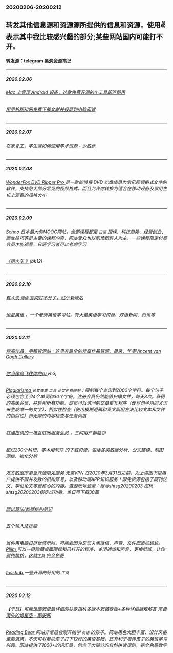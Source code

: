 ### 20200206-20200212
转发其他信息源和资源源所提供的信息和资源，使用✌表示其中我比较感兴趣的部分;某些网站国内可能打不开。
---
#### 转发源：telegram [黑洞资源笔记](https://t.me/tieliu)
---
##### 2020.02.06
###### [ Mac 上管理 Android 设备，这款免费开源的小工具即连即用 ](http://telegra.ph/%E5%9C%A8-Mac-%E4%B8%8A%E7%AE%A1%E7%90%86-Android-%E8%AE%BE%E5%A4%87%E8%BF%99%E6%AC%BE%E5%85%8D%E8%B4%B9%E5%BC%80%E6%BA%90%E7%9A%84%E5%B0%8F%E5%B7%A5%E5%85%B7%E5%8D%B3%E8%BF%9E%E5%8D%B3%E7%94%A8-02-06?r=99404104)
###### [用手机版知网免费下载文献并投屏到电脑阅读 ](https://blog.csdn.net/jsmilu/article/details/104188691?utm_source=app)
---
##### 2020.02.07
###### [在家复工，学生党如何使用学术资源 - 少数派 ](http://telegra.ph/%E5%9C%A8%E5%AE%B6%E5%A4%8D%E5%B7%A5%E5%AD%A6%E7%94%9F%E5%85%9A%E5%A6%82%E4%BD%95%E4%BD%BF%E7%94%A8%E5%AD%A6%E6%9C%AF%E8%B5%84%E6%BA%90---%E5%B0%91%E6%95%B0%E6%B4%BE-02-07)
---
##### 2020.02.08
###### [WonderFox DVD Ripper Pro ](https://www.giveawayoftheday.com/wonderfox-dvd-ripper-pro-13-4/) 是一款能够将 DVD 光盘烧录为常见视频格式文件的软件，支持绝大部分常见的视频格式，而且允许你转换为适合在移动设备及家用主机上观看的规格大小 
---
##### 2020.02.09
###### [Schoo ](https://schoo.jp/)日本最大的MOOC网站，全部课程都是 `日语` 授课，科技趋势、经营创业、商业技巧等是主要的课程内容，网站受众也以职场新鲜人为主，一些课程限定付费会员才能观看，日语学习者可以考虑学习
###### [《猜火车 》](https://pan.baidu.com/s/1ylJT_haJppjAak8SJJcz1Q#/)(bk12)
---
##### 2020.02.10
###### [有人说 `周读` 官网打不开了，贴个新域名 ](http://book.gonginxweb.com/)
###### [恒星英语 ](http://www.hxen.com/)，一个老牌英语学习站，有大量英语学习资源、双语新闻、资讯等
---
##### 2020.02.11
###### [梵高作品、手稿资源站：这里有最全的梵高作品资源、目录、年表Vincent van Gogh Gallery ](http://www.vggallery.com/index.html)
###### [你当像鸟飞往你的山 ](https://pan.baidu.com/wap/init?surl=qU66lu7DlE0CPrMnfEFXXA#vh3j) vh3j
###### [Plagiarisma ](http://plagiarisma.net/cn/) `论文查重` `工具` `论文免费限制`：限制每个查询到2000个字符。每个句子必须包含至少4个单词和30个字符。注册会员仍然能够扫描文件，每天3次。获得的高级会员，并启用所有功能。成员可以访问的文章重写程序（改写句子用同义词来生成唯一的文字），相似性检查（使用模糊逻辑和莱文斯坦方法比较文本和文件的相似性）和无限的内容检查与任务调度
###### [联通提供的一堆互联网服务会员 ](https://qy.chinaunicom.cn/mobile-h5/2020/2019-nCoV.html)，三网用户都能领
###### [超过200个科研、学术用软件 ](https://blog.csdn.net/chichuhe/article/details/78926389)的下载资源，包括各类数据分析、公式建模、制图测绘、物化分析
###### [万方数据库紧急开通限免服务 ](https://mp.weixin.qq.com/s/OhFF7cQCwlsph6CzJfVt9A) 无需VPN 在2020年3月31日之前，为上海图书馆用户提供不限并发数的机构账号，以及移动端APP知识服务！限免资源包括了期刊论文、学位论文等最核心的内容。漫游账号登录：账号shtsg20200203 密码shtsg20200203绑定成功后，单日可下载30篇
###### [面试算法/数据结构笔记 ](https://github.com/imhuay/Algorithm_for_Interview-Chinese)
###### [五个输入法技能 ](https://m.weekweekup.cn/contribute/detail?i=167)
###### 当你用电脑投屏做演示时，可能会因为忘记关闭微信、声音、文件而造成尴尬。[Pliim ](https://zehfernandes.github.io/pliim/) 可以一键隐藏桌面图标和已打开的程序，关闭通知和声音，更换壁纸，让你避免尴尬，这款`工具` 完全免费
###### [fosshub ](https://www.fosshub.com/) 一些开源的好用的 `工具`
---
##### 2020.02.12
###### [【干货】可能是酷安里最详细的谷歌相机各版本安装教程+各种详细疑难解答 来自 消失的烁星空 - 酷安网](https://www.coolapk.com/feed/16329470?shareKey=ZGM2YjcyMzQzOGRlNWU0MzNhNzM~&shareUid=840594&shareFrom=com.coolapk.market_9.4.1)
###### [Reading Bear ](https://www.readingbear.org/)网站非常适合刚开始学 `英语` 的孩子。网站用色大胆丰富，设计风格童趣满满，不仅可以帮助孩子打下较好的英语基础，还有利于培养孩子的英语学习兴趣。网站提供了1000+的词汇量，包含了大部分的自然拼读规则，完全免费教学
